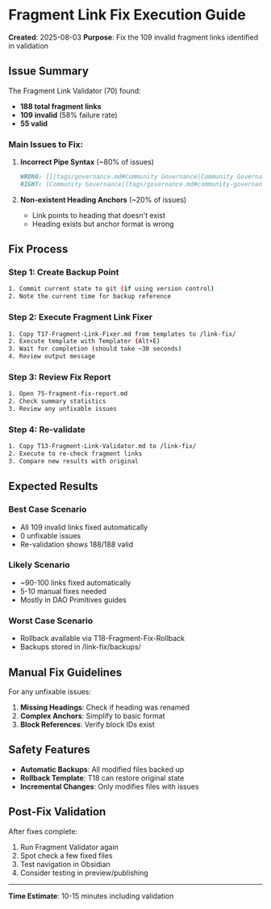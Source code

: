 # Fragment Link Fix Execution Guide

**Created**: 2025-08-03
**Purpose**: Fix the 109 invalid fragment links identified in validation

## Issue Summary

The Fragment Link Validator (70) found:
- **188 total fragment links**
- **109 invalid** (58% failure rate)
- **55 valid**

### Main Issues to Fix:

1. **Incorrect Pipe Syntax** (~80% of issues)
   ```markdown
   WRONG: [](tags/governance.md#Community Governance|Community Governance)
   RIGHT: [Community Governance](tags/governance.md#community-governance)
   ```

2. **Non-existent Heading Anchors** (~20% of issues)
   - Link points to heading that doesn't exist
   - Heading exists but anchor format is wrong

## Fix Process

### Step 1: Create Backup Point
```bash
1. Commit current state to git (if using version control)
2. Note the current time for backup reference
```

### Step 2: Execute Fragment Link Fixer
```bash
1. Copy T17-Fragment-Link-Fixer.md from templates to /link-fix/
2. Execute template with Templater (Alt+E)
3. Wait for completion (should take ~30 seconds)
4. Review output message
```

### Step 3: Review Fix Report
```bash
1. Open 75-fragment-fix-report.md
2. Check summary statistics
3. Review any unfixable issues
```

### Step 4: Re-validate
```bash
1. Copy T13-Fragment-Link-Validator.md to /link-fix/
2. Execute to re-check fragment links
3. Compare new results with original
```

## Expected Results

### Best Case Scenario
- All 109 invalid links fixed automatically
- 0 unfixable issues
- Re-validation shows 188/188 valid

### Likely Scenario
- ~90-100 links fixed automatically
- 5-10 manual fixes needed
- Mostly in DAO Primitives guides

### Worst Case Scenario
- Rollback available via T18-Fragment-Fix-Rollback
- Backups stored in /link-fix/backups/

## Manual Fix Guidelines

For any unfixable issues:

1. **Missing Headings**: Check if heading was renamed
2. **Complex Anchors**: Simplify to basic format
3. **Block References**: Verify block IDs exist

## Safety Features

- **Automatic Backups**: All modified files backed up
- **Rollback Template**: T18 can restore original state
- **Incremental Changes**: Only modifies files with issues

## Post-Fix Validation

After fixes complete:
1. Run Fragment Validator again
2. Spot check a few fixed files
3. Test navigation in Obsidian
4. Consider testing in preview/publishing

---

**Time Estimate**: 10-15 minutes including validation